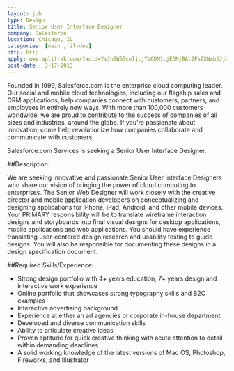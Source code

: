 ```yaml
---
layout: job
type: Design
title: Senior User Interface Designer
company: Salesforce
location: Chicago, IL
categories: [main , il-des]
http: http
apply: www.aplitrak.com/?adid=YmJnZW5lcmljLjYzODM1LjE3NjBAc2FsZXNmb3JjZS5hcGxpdHJhay5jb20
post-date : 3-17-2013
---
```


Founded in 1999, Salesforce.com is the enterprise cloud computing leader. Our social and mobile cloud technologies, including our flagship sales and CRM applications, help companies connect with customers, partners, and employees in entirely new ways. With more than 100,000 customers worldwide, we are proud to contribute to the success of companies of all sizes and industries, around the globe. If you're passionate about innovation, come help revolutionize how companies collaborate and communicate with customers.

Salesforce.com Services is seeking a Senior User Interface Designer. 

##Description:

We are seeking innovative and passionate Senior User Interface Designers who share our vision of bringing the power of cloud computing to enterprises.  The Senior Web Designer will work closely with the creative director and mobile application developers on conceptualizing and designing applications for iPhone, iPad, Android, and other mobile devices. Your PRIMARY responsibility will be to translate wireframe interaction designs and storyboards into final visual designs for desktop applications, mobile applications and web applications. You should have experience translating user-centered design research and usability testing to guide designs. You will also be responsible for documenting these designs in a design specification document.

##Required Skills/Experience:

* Strong design portfolio with 4+ years education, 7+ years design and interactive work experience
* Online portfolio that showcases strong typography skills and B2C examples  
* Interactive advertising background  
* Experience at either an ad agencies or corporate in-house department  
* Developed and diverse communication skills  
* Ability to articulate creative ideas
* Proven aptitude for quick creative thinking with acute attention to detail within demanding deadlines  
* A solid working knowledge of the latest versions of Mac OS, Photoshop, Fireworks, and Illustrator 
 
